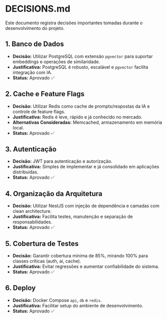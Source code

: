 # DECISIONS.md

Este documento registra decisões importantes tomadas durante o desenvolvimento do projeto.

## 1. Banco de Dados

- **Decisão:** Utilizar PostgreSQL com extensão `pgvector` para suportar embeddings e operações de similaridade.
- **Justificativa:** PostgreSQL é robusto, escalável e `pgvector` facilita integração com IA.
- **Status:** Aprovado ✅

## 2. Cache e Feature Flags

- **Decisão:** Utilizar Redis como cache de prompts/respostas da IA e controle de feature flags.
- **Justificativa:** Redis é leve, rápido e já conhecido no mercado.
- **Alternativas Consideradas:** Memcached, armazenamento em memória local.
- **Status:** Aprovado ✅

## 3. Autenticação

- **Decisão:** JWT para autenticação e autorização.
- **Justificativa:** Simples de implementar e já consolidado em aplicações distribuídas.
- **Status:** Aprovado ✅

## 4. Organização da Arquitetura

- **Decisão:** Utilizar NestJS com injeção de dependência e camadas com clean architecture.
- **Justificativa:** Facilita testes, manutenção e separação de responsabilidades.
- **Status:** Aprovado ✅

## 5. Cobertura de Testes

- **Decisão:** Garantir cobertura mínima de 85%, mirando 100% para classes críticas (auth, ai, cache).
- **Justificativa:** Evitar regressões e aumentar confiabilidade do sistema.
- **Status:** Aprovado ✅

## 6. Deploy

- **Decisão:** Docker Compose `api`, `db` e `redis`.
- **Justificativa:** Facilitar setup do ambiente de desenvolvimento.
- **Status:** Aprovado ✅
